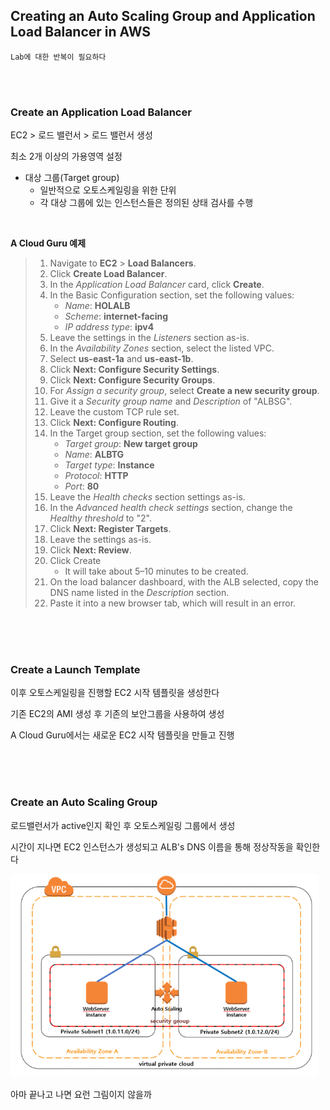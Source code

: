 ## Creating an Auto Scaling Group and Application Load Balancer in AWS

`Lab에 대한 반복이 필요하다`

<br /><br />

### Create an Application Load Balancer

 EC2 > 로드 밸런서 > 로드 밸런서 생성

최소 2개 이상의 가용영역 설정

- 대상 그룹(Target group)
  - 일반적으로 오토스케일링을 위한 단위
  - 각 대상 그룹에 있는 인스턴스들은 정의된 상태 검사를 수행

<br />

**A Cloud Guru 예제**

> 1. Navigate to **EC2** > **Load Balancers**.
> 2. Click **Create Load Balancer**.
> 3. In the *Application Load Balancer* card, click **Create**.
> 4. In the Basic Configuration section, set the following values:
>    - *Name*: **HOLALB**
>    - *Scheme*: **internet-facing**
>    - *IP address type*: **ipv4**
> 5. Leave the settings in the *Listeners* section as-is.
> 6. In the *Availability Zones* section, select the listed VPC.
> 7. Select **us-east-1a** and **us-east-1b**.
> 8. Click **Next: Configure Security Settings**.
> 9. Click **Next: Configure Security Groups**.
> 10. For *Assign a security group*, select **Create a new security group**.
> 11. Give it a *Security group name* and *Description* of "ALBSG".
> 12. Leave the custom TCP rule set.
> 13. Click **Next: Configure Routing**.
> 14. In the Target group section, set the following values:
>     - *Target group*: **New target group**
>     - *Name*: **ALBTG**
>     - *Target type*: **Instance**
>     - *Protocol*: **HTTP**
>     - *Port*: **80**
> 15. Leave the *Health checks* section settings as-is.
> 16. In the *Advanced health check settings* section, change the *Healthy threshold* to "2".
> 17. Click **Next: Register Targets**.
> 18. Leave the settings as-is.
> 19. Click **Next: Review**.
> 20. Click Create
>     - It will take about 5–10 minutes to be created.
> 21. On the load balancer dashboard, with the ALB selected, copy the DNS name listed in the *Description* section.
> 22. Paste it into a new browser tab, which will result in an error.

<br /><br /><br />

### Create a Launch Template

이후 오토스케일링을 진행할 EC2 시작 템플릿을 생성한다

기존 EC2의 AMI 생성 후 기존의 보안그룹을 사용하여 생성

A Cloud Guru에서는 새로운 EC2 시작 템플릿을 만들고 진행

<br /><br /><br />

### Create an Auto Scaling Group

로드밸런서가 active인지 확인 후 오토스케일링 그룹에서 생성

시간이 지나면 EC2 인스턴스가 생성되고 ALB's DNS 이름을 통해 정상작동을 확인한다

<img src="images/image-20210311104443826.png" alt="image-20210311104443826" style="zoom:67%;" />

아마 끝나고 나면 요런 그림이지 않을까